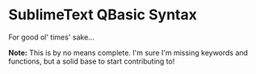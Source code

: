 # SublimeText QBasic Syntax

For good ol' times' sake...

**Note:** This is by no means complete. I'm sure I'm missing keywords and
functions, but a solid base to start contributing to!
